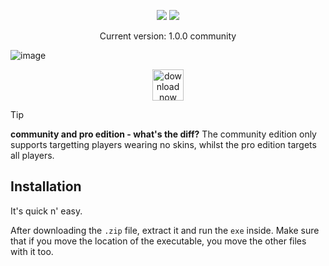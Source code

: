 <p align="center">
  <img src="https://github.com/CtrlAltExecute/genesis/assets/157523173/75d85bbc-2e8b-4dbf-b184-1a980db056ba" />
  <img src="https://github.com/CtrlAltExecute/genesis/assets/157523173/94b04d67-7b09-4cf9-b30f-020469b3590a" />
</p>

<p align="center">
  Current version: 1.0.0 community
</p>

![image](https://github.com/ZR-Scripting-Squad/genesis/assets/157523173/fdca957c-fdb9-466d-ab3a-e46af67c6be8)


<p align="center">
<a href="https://sourceforge.net/projects/zss-genesis/"><img src="https://img.shields.io/badge/download%20now-gray?style=for-the-badge&link=https://sourceforge.net/projects/zss-genesis/" alt="download now" height="50" /></a>
</p>


> [!TIP]
> **community and pro edition - what's the diff?** The community edition only supports targetting players wearing no skins, whilst the pro edition targets all players.

## Installation
It's quick n' easy.

After downloading the `.zip` file, extract it and run the `exe` inside. Make sure that if you move the location of the executable, you move the other files with it too.
